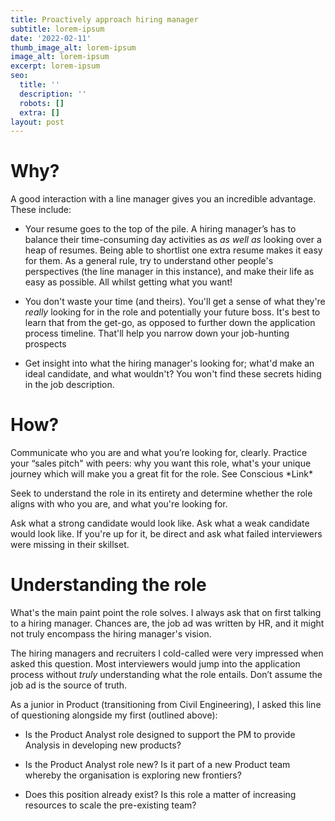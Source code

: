 ```yaml
---
title: Proactively approach hiring manager
subtitle: lorem-ipsum
date: '2022-02-11'
thumb_image_alt: lorem-ipsum
image_alt: lorem-ipsum
excerpt: lorem-ipsum
seo:
  title: ''
  description: ''
  robots: []
  extra: []
layout: post
---
```

# **Why?**

A good interaction with a line manager gives you an incredible advantage. These include:

*   Your resume goes to the top of the pile.  A hiring manager’s has to balance their time-consuming day activities as *as well as* looking over a heap of resumes. Being able to shortlist one extra resume makes it easy for them. As a general rule, try to understand other people's perspectives (the line manager in this instance), and make their life as easy as possible. All whilst getting what you want!

*   You don't waste your time (and theirs). You'll get a sense of what they're *really* looking for in the role and potentially your future boss. It's best to learn that from the get-go, as opposed to further down the application process timeline. That'll help you narrow down your job-hunting prospects

*   Get insight into what the hiring manager's looking for; what'd make an ideal candidate, and what wouldn't? You won't find these secrets hiding in the job description.

# **How?**

Communicate who you are and what you’re looking for, clearly. Practice your “sales pitch" with peers: why you want this role, what's your unique journey which will make you a great fit for the role. See Conscious \*Link\*

Seek to understand the role in its entirety and determine whether the role aligns with who you are, and what you're looking for.

Ask what a strong candidate would look like. Ask what a weak candidate would look like. If you're up for it, be direct and ask what failed interviewers were missing in their skillset.

# **Understanding the role**

What's the main paint point the role solves. I always ask that on first talking to a hiring manager. Chances are, the job ad was written by HR, and it might not truly encompass the hiring manager's vision.

The hiring managers and recruiters I cold-called were very impressed when asked this question. Most interviewers would jump into the application process without *truly* understanding what the role entails. Don’t assume the job ad is the source of truth.

As a junior in Product (transitioning from Civil Engineering), I asked this line of questioning alongside my first (outlined above):

*   Is the Product Analyst role designed to support the PM to provide Analysis in developing new products?

*   Is the Product Analyst role new? Is it part of a new Product team whereby the organisation is exploring new frontiers?

*   Does this position already exist? Is this role a matter of increasing resources to scale the pre-existing team?
